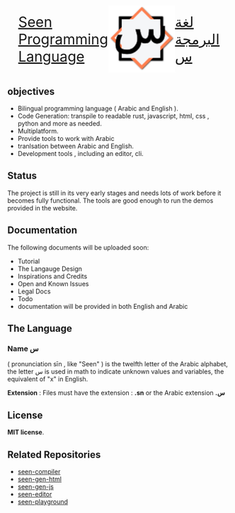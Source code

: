 <div style="display: flex; flex-direction: row; flex-wrap: nowrap; justify-content: center; align-items: center">
    <a href="https://seenlang.org" style="display: flex; flex-direction: column; font-size:2rem;">
        <div>Seen</div>
        <div>Programming</div>
        <div>Language</div>
    </a>
    <img width="30%" alt="image" src="assets/light-logo.svg">     
    <a href="https://seenlang.org/ar" style="display: flex; flex-direction: column; font-size:2rem;">
        <div>لغة</div>
        <div>البرمجة</div>
        <div>س</div>
    </a>
</div>

## objectives
- Bilingual programming language ( Arabic and English ).
- Code Generation: transpile to readable rust, javascript, html, css , python and more as needed.
- Multiplatform.
- Provide tools to work with Arabic 
- tranlsation between Arabic and English.
- Development tools , including an editor, cli.


## Status 
The project is still in its very early stages and needs lots of work before it becomes fully functional. 
The tools are good enough to run the demos provided in the website.

## Documentation
The following documents will be uploaded soon:
- Tutorial
- The Langauge Design
- Inspirations and Credits 
- Open and Known Issues
- Legal Docs
- Todo
- documentation will be provided in both English and Arabic

## The Language
### Name **س** 
( pronunciation sīn , like "Seen" ) is the twelfth letter of the Arabic alphabet,  the letter س is used in math to indicate unknown values and variables, the equivalent of "x" in English.
 
**Extension** : Files must have the extension : **.sn** or the Arabic extension **.س**

## License
**MIT license**.  

## Related Repositories
- [seen-compiler](https://github.com/abukhadra/seen-compiler)
- [seen-gen-html](https://github.com/abukhadra/seen-gen-html)
- [seen-gen-js](https://github.com/abukhadra/seen-gen-js)
- [seen-editor](https://github.com/abukhadra/seen-editor)
- [seen-playground](https://github.com/abukhadra/seen-playground)
